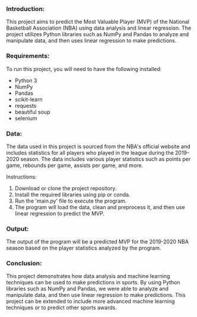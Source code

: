 ### Introduction:

This project aims to predict the Most Valuable Player (MVP) of the National Basketball Association (NBA) using data analysis and linear regression. The project utilizes Python libraries such as NumPy and Pandas to analyze and manipulate data, and then uses linear regression to make predictions.

### Requirements:

To run this project, you will need to have the following installed:

- Python 3
- NumPy
- Pandas
- scikit-learn
- requests
- beautiful soup
- selenium

### Data:

The data used in this project is sourced from the NBA's official website and includes statistics for all players who played in the league during the 2019-2020 season. The data includes various player statistics such as points per game, rebounds per game, assists per game, and more.

Instructions:

1. Download or clone the project repository.
2. Install the required libraries using pip or conda.
3. Run the 'main.py' file to execute the program.
4. The program will load the data, clean and preprocess it, and then use linear regression to predict the MVP.

### Output:

The output of the program will be a predicted MVP for the 2019-2020 NBA season based on the player statistics analyzed by the program.

### Conclusion:

This project demonstrates how data analysis and machine learning techniques can be used to make predictions in sports. By using Python libraries such as NumPy and Pandas, we were able to analyze and manipulate data, and then use linear regression to make predictions. This project can be extended to include more advanced machine learning techniques or to predict other sports awards.
